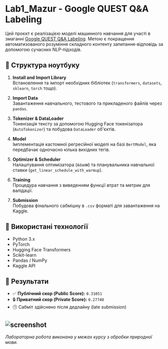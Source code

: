 
# Lab1_Mazur - Google QUEST Q&A Labeling

Цей проєкт є реалізацією моделі машинного навчання для участі в змаганні [Google QUEST Q&A Labeling](https://www.kaggle.com/competitions/google-quest-challenge). Метою є покращення автоматизованого розуміння складного контенту запитання-відповідь за допомогою сучасних NLP-підходів.

## 📁 Структура ноутбуку

1. **Install and Import Library**  
   Встановлення та імпорт необхідних бібліотек (`transformers`, `datasets`, `sklearn`, `torch` тощо).

2. **Import Data**  
   Завантаження навчального, тестового та прикладеного файлів через `pandas`.

3. **Tokenizer & DataLoader**  
   Токенізація тексту за допомогою Hugging Face токенізатора (`AutoTokenizer`) та побудова `DataLoader` об'єктів.

4. **Model**  
   Імплементація кастомної регресійної моделі на базі `BertModel`, яка передбачає одночасно кілька вихідних тегів.

5. **Optimizer & Scheduler**  
   Налаштування оптимізатора (`AdamW`) та планувальника навчальної ставки (`get_linear_schedule_with_warmup`).

6. **Training**  
   Процедура навчання з виведенням функції втрат та метрик для валідації.

7. **Submission**  
   Побудова фінального сабмішну в `.csv` форматі для завантаження на Kaggle.

## 🧪 Використані технології

- Python 3.x
- PyTorch
- Hugging Face Transformers
- Scikit-learn
- Pandas / NumPy
- Kaggle API

## 🏁 Результати

- ✅ **Публічний скор (Public Score):** `0.31051`
- 🔒 **Приватний скор (Private Score):** `0.27740`
- 🕒 Сабміт здійснено після дедлайну (late submission)

![screenshot](/NLP/Lab1/Pastedimage.png)
---

_Лабораторна робота виконана у межах курсу з обробки природної мови._
